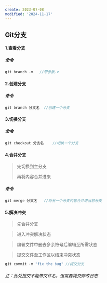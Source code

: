 ```yaml
---
create: 2023-07-08
modified: '2024-11-17'
---
```


## Git分支

#### 1.查看分支

##### 命令

```c
git branch -v	//带参数-v
```

#### 2.创建分支

##### 命令

```c
git branch 分支名	//创建一个分支
```

#### 3.切换分支

##### 命令

```c
git checkout 分支名	//切换一个分支
```

#### 4.合并分支

> 先切换到主分支
>
> 再将内容合并进来

##### 命令

```c
git merge 分支名	//将另一个分支内容合并进当前分支
```

#### 5.解决冲突

> 先合并分支

> 进入冲突解决状态

> 编辑文件中删去多余符号后编辑至所需状态

> 提交文件至工作区以结束冲突状态

```c
git commit -m "fix the bug"	//提交分支
```

###### 注：此处提交不能带文件名，但需要提交修改日志